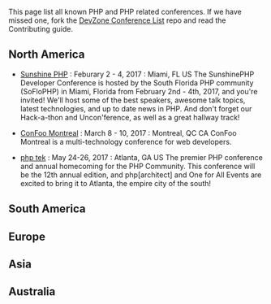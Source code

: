This page list all known PHP and PHP related conferences. If we have missed one, fork the [DevZone Conference List](https://github.com/zendtech/devzone_conference_list) repo and read the Contributing guide.

## North America
* [Sunshine PHP](https://sunshinephp.com) : Feburary 2 - 4, 2017 : Miami, FL US
The SunshinePHP Developer Conference is hosted by the South Florida PHP community (SoFloPHP) in Miami, Florida from February 2nd - 4th, 2017, and you're invited! We'll host some of the best speakers, awesome talk topics, latest technologies, and up to date news in PHP. And don't forget our Hack-a-thon and Uncon'ference, as well as a great hallway track!

* [ConFoo Montreal](https://confoo.ca/en/yul2017) : March 8 - 10, 2017 : Montreal, QC CA
ConFoo Montreal is a multi-technology conference for web developers.

* [php tek](https://tek.phparch.com/) : May 24-26, 2017 : Atlanta, GA US
The premier PHP conference and annual homecoming for the PHP Community. This conference will be the 12th annual edition, and php[architect] and One for All Events are excited to bring it to Atlanta, the empire city of the south!

## South America

## Europe

## Asia

## Australia
